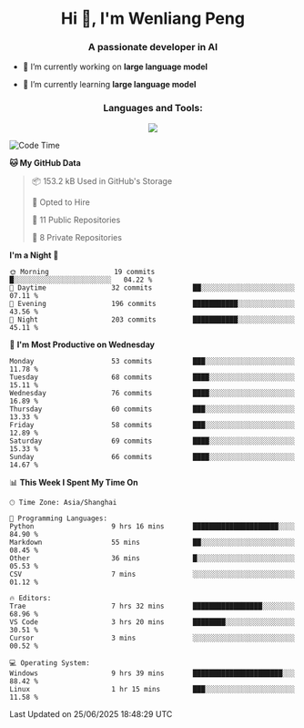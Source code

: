 <h1 align="center">Hi 👋, I'm Wenliang Peng</h1>
<h3 align="center">A passionate developer in AI</h3>

- 🔭 I’m currently working on **large language model**

- 🌱 I’m currently learning **large language model**

<!-- <h3 align="left">Connect with me:</h3> -->
<!-- <p align="left">
</p> -->

<h3 align="center">Languages and Tools:</h3>
<p align="center">
  <a href="https://skillicons.dev">
    <img src="https://skillicons.dev/icons?i=cpp,ros,docker,azure,git,linux,py,pytorch,cmake,githubactions,powershell,md&perline=6" />
  </a>
</p>


<!-- <p><img align="center" src="https://github-readme-stats.vercel.app/api/top-langs?username=bpwl0121&show_icons=true&locale=en&layout=compact" alt="bpwl0121" /></p> -->

<!-- <p><img align="center" src="https://github-readme-streak-stats.herokuapp.com/?user=bpwl0121&" alt="bpwl0121" /></p> -->

<!--START_SECTION:waka-->
![Code Time](http://img.shields.io/badge/Code%20Time-292%20hrs%2025%20mins-blue)

**🐱 My GitHub Data** 

> 📦 153.2 kB Used in GitHub's Storage 
 > 
> 💼 Opted to Hire
 > 
> 📜 11 Public Repositories 
 > 
> 🔑 8 Private Repositories 
 > 
**I'm a Night 🦉** 

```text
🌞 Morning                19 commits          █░░░░░░░░░░░░░░░░░░░░░░░░   04.22 % 
🌆 Daytime                32 commits          ██░░░░░░░░░░░░░░░░░░░░░░░   07.11 % 
🌃 Evening                196 commits         ███████████░░░░░░░░░░░░░░   43.56 % 
🌙 Night                  203 commits         ███████████░░░░░░░░░░░░░░   45.11 % 
```
📅 **I'm Most Productive on Wednesday** 

```text
Monday                   53 commits          ███░░░░░░░░░░░░░░░░░░░░░░   11.78 % 
Tuesday                  68 commits          ████░░░░░░░░░░░░░░░░░░░░░   15.11 % 
Wednesday                76 commits          ████░░░░░░░░░░░░░░░░░░░░░   16.89 % 
Thursday                 60 commits          ███░░░░░░░░░░░░░░░░░░░░░░   13.33 % 
Friday                   58 commits          ███░░░░░░░░░░░░░░░░░░░░░░   12.89 % 
Saturday                 69 commits          ████░░░░░░░░░░░░░░░░░░░░░   15.33 % 
Sunday                   66 commits          ████░░░░░░░░░░░░░░░░░░░░░   14.67 % 
```


📊 **This Week I Spent My Time On** 

```text
🕑︎ Time Zone: Asia/Shanghai

💬 Programming Languages: 
Python                   9 hrs 16 mins       █████████████████████░░░░   84.90 % 
Markdown                 55 mins             ██░░░░░░░░░░░░░░░░░░░░░░░   08.45 % 
Other                    36 mins             █░░░░░░░░░░░░░░░░░░░░░░░░   05.53 % 
CSV                      7 mins              ░░░░░░░░░░░░░░░░░░░░░░░░░   01.12 % 

🔥 Editors: 
Trae                     7 hrs 32 mins       █████████████████░░░░░░░░   68.96 % 
VS Code                  3 hrs 20 mins       ████████░░░░░░░░░░░░░░░░░   30.51 % 
Cursor                   3 mins              ░░░░░░░░░░░░░░░░░░░░░░░░░   00.52 % 

💻 Operating System: 
Windows                  9 hrs 39 mins       ██████████████████████░░░   88.42 % 
Linux                    1 hr 15 mins        ███░░░░░░░░░░░░░░░░░░░░░░   11.58 % 
```


 Last Updated on 25/06/2025 18:48:29 UTC
<!--END_SECTION:waka-->
